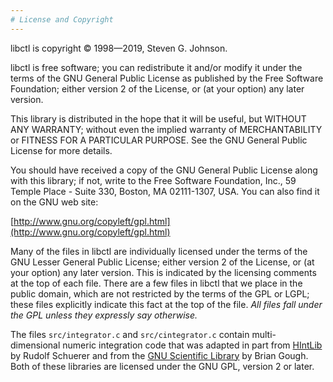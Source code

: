 ```yaml
---
# License and Copyright
---
```


libctl is copyright © 1998&mdash;2019, Steven G. Johnson.

libctl is free software; you can redistribute it and/or modify it under the terms of the GNU General Public License as published by the Free Software Foundation; either version 2 of the License, or (at your option) any later version.

This library is distributed in the hope that it will be useful, but WITHOUT ANY WARRANTY; without even the implied warranty of MERCHANTABILITY or FITNESS FOR A PARTICULAR PURPOSE. See the GNU General Public License for more details.

You should have received a copy of the GNU General Public License along with this library; if not, write to the Free Software Foundation, Inc., 59 Temple Place - Suite 330, Boston, MA 02111-1307, USA. You can also find it on the GNU web site:

[http://www.gnu.org/copyleft/gpl.html](http://www.gnu.org/copyleft/gpl.html)

Many of the files in libctl are individually licensed under the terms of the GNU Lesser General Public License; either version 2 of the License, or (at your option) any later version. This is indicated by the licensing comments at the top of each file. There are a few files in libctl that we place in the public domain, which are not restricted by the terms of the GPL or LGPL; these files explicitly indicate this fact at the top of the file. *All files fall under the GPL unless they expressly say otherwise.*

The files `src/integrator.c` and `src/cintegrator.c` contain multi-dimensional numeric integration code that was adapted in part from [HIntLib](http://mint.sbg.ac.at/HIntLib/) by Rudolf Schuerer and from the [GNU Scientific Library](https://en.wikipedia.org/wiki/GNU_Scientific_Library) by Brian Gough. Both of these libraries are licensed under the GNU GPL, version 2 or later.

